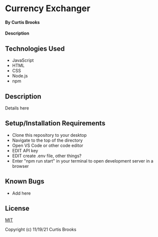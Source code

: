 # Currency Exchanger

#### By Curtis Brooks

#### Description 

## Technologies Used

* JavaScript
* HTML
* CSS
* Node.js
* npm

## Description

Details here

## Setup/Installation Requirements

* Clone this repository to your desktop
* Navigate to the top of the directory
* Open VS Code or other code editor
* EDIT API key
* EDIT create .env file, other things?
* Enter "npm run start" in your terminal to open development server in a browser

## Known Bugs

* Add here

## License

[MIT](https://en.wikipedia.org/wiki/MIT_License) 

Copyright (c) 11/19/21 Curtis Brooks


